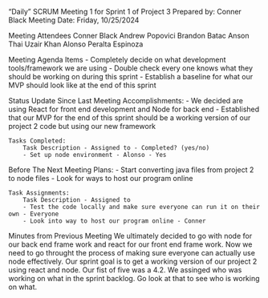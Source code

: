 “Daily” SCRUM Meeting 1 for Sprint 1 of Project 3
Prepared by: Conner Black
Meeting Date: Friday, 10/25/2024

Meeting Attendees
    Conner Black
    Andrew Popovici
    Brandon Batac
    Anson Thai
    Uzair Khan
    Alonso Peralta Espinoza
    
Meeting Agenda Items
    - Completely decide on what development tools/framework  we are using 
    - Double check every one knows what they should be working on during this sprint
    - Establish a baseline for what our MVP should look like at the end of this sprint

Status Update Since Last Meeting
    Accomplishments:
        - We decided are using React for front end development and Node for back end
        - Established that our MVP for the end of this sprint should be a working version of our project 2 code but using our new framework

    Tasks Completed:
        Task Description - Assigned to - Completed? (yes/no)
        - Set up node environment - Alonso - Yes

Before The Next Meeting
    Plans:
        - Start converting java files from project 2 to node files
        - Look for ways to host our program online

    Task Assignments:
        Task Description - Assigned to
        - Test the code locally and make sure everyone can run it on their own - Everyone
        - Look into way to host our program online - Conner

Minutes from Previous Meeting
    We ultimately decided to go with node for our back end frame work and react for our front end
    frame work. Now we need to go throught the process of making sure everyone can actually use node
    effectively. Our sprint goal is to get a working version of our project 2 using react and node. 
    Our fist of five was a 4.2. We assinged who was working on what in the sprint backlog. Go look at 
    that to see who is working on what.